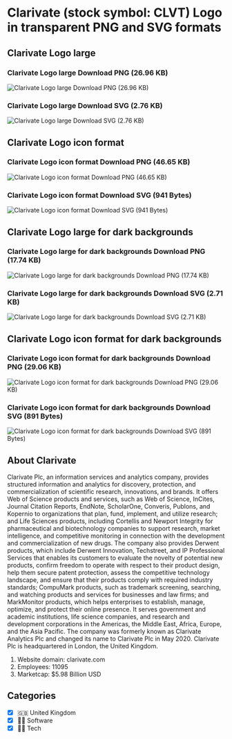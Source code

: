 # Clarivate (stock symbol: CLVT) Logo in transparent PNG and SVG formats

## Clarivate Logo large

### Clarivate Logo large Download PNG (26.96 KB)

![Clarivate Logo large Download PNG (26.96 KB)](/img/orig/CLVT_BIG-89d9d2b6.png)

### Clarivate Logo large Download SVG (2.76 KB)

![Clarivate Logo large Download SVG (2.76 KB)](/img/orig/CLVT_BIG-763a3625.svg)

## Clarivate Logo icon format

### Clarivate Logo icon format Download PNG (46.65 KB)

![Clarivate Logo icon format Download PNG (46.65 KB)](/img/orig/CLVT-be02c47f.png)

### Clarivate Logo icon format Download SVG (941 Bytes)

![Clarivate Logo icon format Download SVG (941 Bytes)](/img/orig/CLVT-4c4dc7ed.svg)

## Clarivate Logo large for dark backgrounds

### Clarivate Logo large for dark backgrounds Download PNG (17.74 KB)

![Clarivate Logo large for dark backgrounds Download PNG (17.74 KB)](/img/orig/CLVT_BIG.D-8c553c2a.png)

### Clarivate Logo large for dark backgrounds Download SVG (2.71 KB)

![Clarivate Logo large for dark backgrounds Download SVG (2.71 KB)](/img/orig/CLVT_BIG.D-1231aad5.svg)

## Clarivate Logo icon format for dark backgrounds

### Clarivate Logo icon format for dark backgrounds Download PNG (29.06 KB)

![Clarivate Logo icon format for dark backgrounds Download PNG (29.06 KB)](/img/orig/CLVT.D-e3320a72.png)

### Clarivate Logo icon format for dark backgrounds Download SVG (891 Bytes)

![Clarivate Logo icon format for dark backgrounds Download SVG (891 Bytes)](/img/orig/CLVT.D-cbff0424.svg)

## About Clarivate

Clarivate Plc, an information services and analytics company, provides structured information and analytics for discovery, protection, and commercialization of scientific research, innovations, and brands. It offers Web of Science products and services, such as Web of Science, InCites, Journal Citation Reports, EndNote, ScholarOne, Converis, Publons, and Kopernio to organizations that plan, fund, implement, and utilize research; and Life Sciences products, including Cortellis and Newport Integrity for pharmaceutical and biotechnology companies to support research, market intelligence, and competitive monitoring in connection with the development and commercialization of new drugs. The company also provides Derwent products, which include Derwent Innovation, Techstreet, and IP Professional Services that enables its customers to evaluate the novelty of potential new products, confirm freedom to operate with respect to their product design, help them secure patent protection, assess the competitive technology landscape, and ensure that their products comply with required industry standards; CompuMark products, such as trademark screening, searching, and watching products and services for businesses and law firms; and MarkMonitor products, which helps enterprises to establish, manage, optimize, and protect their online presence. It serves government and academic institutions, life science companies, and research and development corporations in the Americas, the Middle East, Africa, Europe, and the Asia Pacific. The company was formerly known as Clarivate Analytics Plc and changed its name to Clarivate Plc in May 2020. Clarivate Plc is headquartered in London, the United Kingdom.

1. Website domain: clarivate.com
2. Employees: 11095
3. Marketcap: $5.98 Billion USD


## Categories
- [x] 🇬🇧 United Kingdom
- [x] 👨‍💻 Software
- [x] 👩‍💻 Tech
